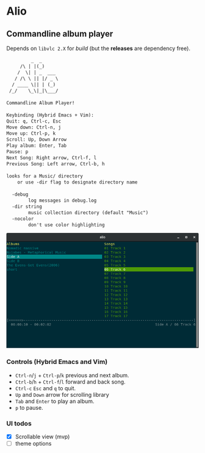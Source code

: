 # Alio

## Commandline album player

Depends on `libvlc 2.X` for _build_ (but the **releases** are dependency free).

```
         _  _
     /\ | |(_)
    /  \| | _  ___
   / /\ \ || |/ _ \
  / ____ \|| | (_)
 /_/    \_\|_|\___/

Commandline Album Player!

Keybinding (Hybrid Emacs + Vim):
Quit: q, Ctrl-c, Esc
Move down: Ctrl-n, j
Move up: Ctrl-p, k
Scroll: Up, Down Arrow
Play album: Enter, Tab
Pause: p
Next Song: Right arrow, Ctrl-f, l
Previous Song: Left arrow, Ctrl-b, h

looks for a Music/ directory
    or use -dir flag to designate directory name

  -debug
        log messages in debug.log
  -dir string
        music collection directory (default "Music")
  -nocolor
        don't use color highlighting
```

![Alio](/screenshot.png?raw=true)


### Controls (Hybrid Emacs and Vim)

- `Ctrl-n`/`j` + `Ctrl-p`/`k` previous and next album.
- `Ctrl-b`/`h` + `Ctrl-f`/`l` forward and back song.
- `Ctrl-c` `Esc` and `q` to quit.
-  `Up` and `Down` arrow for scrolling library
- `Tab` and `Enter` to play an album.
- `p` to pause.

### UI todos

- [x] Scrollable view (mvp)
- [ ] theme options
